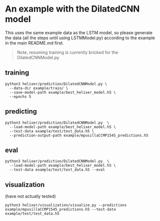 # An example with the DilatedCNN model
This uses the same example data as the LSTM model,
so please generate the data (all the steps until 
using LSTMModel.py) according to the example in 
the main README.md first.

> Note, resuming training is currently bricked for
> the DilatedCNNModel.py
 
## training
```
python3 helixer/prediction/DilatedCNNModel.py \
  --data-dir example/train/ \
  --save-model-path example/best_helixer_model.h5 \
  --epochs 5
```

## predicting
```
python3 helixer/prediction/DilatedCNNModel.py  \
  --load-model-path example/best_helixer_model.h5 \
  --test-data example/test/test_data.h5 \
  --prediction-output-path example/mpusillaCCMP1545_predictions.h5
```

## eval
```
python3 helixer/prediction/DilatedCNNModel.py  \
  --load-model-path example/best_helixer_model.h5 \
  --test-data example/test/test_data.h5 --eval
```

## visualization
(have not actually tested)
```
python3 helixer/visualization/visualize.py --predictions example/mpusillaCCMP1545_predictions.h5 --test-data example/test/test_data.h5
```
